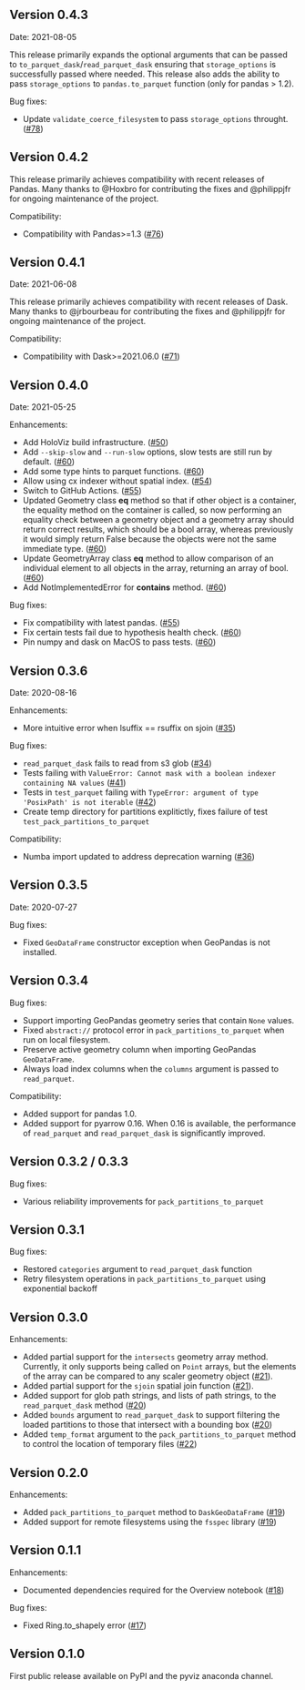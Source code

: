## Version 0.4.3

Date: 2021-08-05

This release primarily expands the optional arguments that can be passed to `to_parquet_dask`/`read_parquet_dask` ensuring that `storage_options` is successfully passed where needed. This release also adds the ability to pass `storage_options` to `pandas.to_parquet` function (only for pandas > 1.2).

Bug fixes:
- Update `validate_coerce_filesystem` to pass `storage_options` throught. ([#78](https://github.com/holoviz/spatialpandas/pull/78))


## Version 0.4.2

This release primarily achieves compatibility with recent releases of Pandas. Many thanks to @Hoxbro for contributing the fixes and @philippjfr for ongoing maintenance of the project.

Compatibility:

- Compatibility with Pandas>=1.3 ([#76](https://github.com/holoviz/spatialpandas/pull/76))


## Version 0.4.1

Date: 2021-06-08

This release primarily achieves compatibility with recent releases of Dask. Many thanks to @jrbourbeau for contributing the fixes and @philippjfr for ongoing maintenance of the project.

Compatibility:

- Compatibility with Dask>=2021.06.0 ([#71](https://github.com/holoviz/spatialpandas/pull/71))


## Version 0.4.0

Date: 2021-05-25

Enhancements:

 - Add HoloViz build infrastructure. ([#50](https://github.com/holoviz/spatialpandas/pull/50))
 - Add `--skip-slow` and `--run-slow` options, slow tests are still run by default. ([#60](https://github.com/holoviz/spatialpandas/pull/60))
 - Add some type hints to parquet functions. ([#60](https://github.com/holoviz/spatialpandas/pull/60))
 - Allow using cx indexer without spatial index. ([#54](https://github.com/holoviz/spatialpandas/pull/54))
 - Switch to GitHub Actions. ([#55](https://github.com/holoviz/spatialpandas/pull/55))
 - Updated Geometry class __eq__ method so that if other object is a container, the equality method on the container is called, so now performing an equality check between a geometry object and a geometry array should return correct results, which should be a bool array, whereas previously it would simply return False because the objects were not the same immediate type. ([#60](https://github.com/holoviz/spatialpandas/pull/60))
 - Update GeometryArray class __eq__ method to allow comparison of an individual element to all objects in the array, returning an array of bool. ([#60](https://github.com/holoviz/spatialpandas/pull/60))
 - Add NotImplementedError for __contains__ method. ([#60](https://github.com/holoviz/spatialpandas/pull/60))

Bug fixes:

 - Fix compatibility with latest pandas. ([#55](https://github.com/holoviz/spatialpandas/pull/55))
 - Fix certain tests fail due to hypothesis health check. ([#60](https://github.com/holoviz/spatialpandas/pull/60))
 - Pin numpy and dask on MacOS to pass tests. ([#60](https://github.com/holoviz/spatialpandas/pull/60))


## Version 0.3.6

Date: 2020-08-16

Enhancements:

 - More intuitive error when lsuffix == rsuffix on sjoin ([#35](https://github.com/holoviz/spatialpandas/issues/35))

Bug fixes:

 - `read_parquet_dask` fails to read from s3 glob ([#34](https://github.com/holoviz/spatialpandas/issues/34))
 - Tests failing with `ValueError: Cannot mask with a boolean indexer containing NA values` ([#41](https://github.com/holoviz/spatialpandas/issues/41))
 - Tests in `test_parquet` failing with `TypeError: argument of type 'PosixPath' is not iterable` ([#42](https://github.com/holoviz/spatialpandas/issues/42))
 - Create temp directory for partitions explitictly, fixes failure of test `test_pack_partitions_to_parquet`

Compatibility:

 - Numba import updated to address deprecation warning ([#36](https://github.com/holoviz/spatialpandas/issues/36))


## Version 0.3.5

Date: 2020-07-27

Bug fixes:

 - Fixed `GeoDataFrame` constructor exception when GeoPandas is not installed.


## Version 0.3.4

Bug fixes:

 - Support importing GeoPandas geometry series that contain `None` values.
 - Fixed `abstract://` protocol error in `pack_partitions_to_parquet` when run on
 local filesystem.
 - Preserve active geometry column when importing GeoPandas `GeoDataFrame`.
 - Always load index columns when the `columns` argument is passed to `read_parquet`.

Compatibility:

 - Added support for pandas 1.0.
 - Added support for pyarrow 0.16. When 0.16 is available, the performance of
 `read_parquet` and `read_parquet_dask` is significantly improved.


## Version 0.3.2 / 0.3.3

Bug fixes:

 - Various reliability improvements for `pack_partitions_to_parquet`


## Version 0.3.1

Bug fixes:

 - Restored `categories` argument to `read_parquet_dask` function
 - Retry filesystem operations in `pack_partitions_to_parquet` using exponential backoff


## Version 0.3.0

Enhancements:

 - Added partial support for the `intersects` geometry array method. Currently, it only
 supports being called on `Point` arrays, but the elements of the array can be compared to any scaler geometry object ([#21](https://github.com/holoviz/spatialpandas/pull/21)).
 - Added partial support for the `sjoin` spatial join function ([#21](https://github.com/holoviz/spatialpandas/pull/21)).
 - Added support for glob path strings, and lists of path strings, to the `read_parquet_dask` method ([#20](https://github.com/holoviz/spatialpandas/pull/20))
 - Added `bounds` argument to `read_parquet_dask` to support filtering the loaded partitions to those that intersect with a bounding box ([#20](https://github.com/holoviz/spatialpandas/pull/20))
 - Added `temp_format` argument to the `pack_partitions_to_parquet` method to control the location of temporary files ([#22](https://github.com/holoviz/spatialpandas/pull/22))


## Version 0.2.0

Enhancements:

 - Added `pack_partitions_to_parquet` method to `DaskGeoDataFrame` ([#19](https://github.com/holoviz/spatialpandas/pull/19))
 - Added support for remote filesystems using the `fsspec` library ([#19](https://github.com/holoviz/spatialpandas/pull/19))


## Version 0.1.1

Enhancements:

 - Documented dependencies required for the Overview notebook ([#18](https://github.com/holoviz/spatialpandas/pull/18))

Bug fixes:

 - Fixed Ring.to_shapely error ([#17](https://github.com/holoviz/spatialpandas/pull/17))


## Version 0.1.0

First public release available on PyPI and the pyviz anaconda channel.
